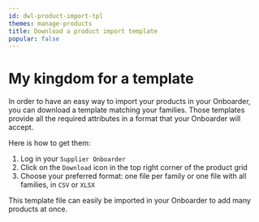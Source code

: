 ```yaml
---
id: dwl-product-import-tpl
themes: manage-products
title: Download a product import template
popular: false
---
```


# My kingdom for a template

In order to have an easy way to import your products in your Onboarder, you can download a template matching your families. Those templates provide all the required attributes in a format that your Onboarder will accept.

Here is how to get them:
1. Log in your `Supplier Onboarder`
1. Click on the `Download` icon in the top right corner of the product grid
1. Choose your preferred format: one file per family or one file with all families, in `CSV` or `XLSX`

This template file can easily be imported in your Onboarder to add many products at once.
